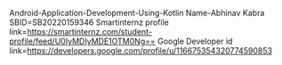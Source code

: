 Android-Application-Development-Using-Kotlin 
Name-Abhinav Kabra
SBID=SB20220159346
Smartinternz profile link=https://smartinternz.com/student-profile/feed/U0IyMDIyMDE1OTM0Ng==
Google Developer id link=https://developers.google.com/profile/u/116675354320774590853
